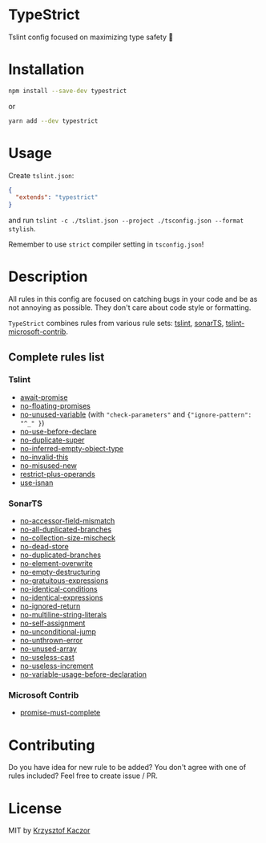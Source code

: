 # TypeStrict

Tslint config focused on maximizing type safety 💪

# Installation

```bash
npm install --save-dev typestrict
```

or

```bash
yarn add --dev typestrict
```

# Usage

Create `tslint.json`:

```json
{
  "extends": "typestrict"
}
```

and run `tslint -c ./tslint.json --project ./tsconfig.json --format stylish`.

Remember to use `strict` compiler setting in `tsconfig.json`!

# Description

All rules in this config are focused on catching bugs in your code and be as not annoying as possible. They don't
care about code style or formatting.

`TypeStrict` combines rules from various rule sets: [tslint](https://palantir.github.io/tslint/rules/),
[sonarTS](https://github.com/SonarSource/SonarTS),
[tslint-microsoft-contrib](https://github.com/Microsoft/tslint-microsoft-contrib).

## Complete rules list

### Tslint

* [await-promise](https://palantir.github.io/tslint/rules/await-promise/)
* [no-floating-promises](https://palantir.github.io/tslint/rules/no-floating-promises/)
* [no-unused-variable](https://palantir.github.io/tslint/rules/no-unused-variable/) (with `"check-parameters"` and `{"ignore-pattern": "^_" }`)
* [no-use-before-declare](https://palantir.github.io/tslint/rules/no-use-before-declare/)
* [no-duplicate-super](https://palantir.github.io/tslint/rules/no-duplicate-super/)
* [no-inferred-empty-object-type](https://palantir.github.io/tslint/rules/no-inferred-empty-object-type/)
* [no-invalid-this](https://palantir.github.io/tslint/rules/no-invalid-this/)
* [no-misused-new](https://palantir.github.io/tslint/rules/no-misused-new/)
* [restrict-plus-operands](https://palantir.github.io/tslint/rules/restrict-plus-operands/)
* [use-isnan](https://palantir.github.io/tslint/rules/use-isnan/)

### SonarTS

* [no-accessor-field-mismatch](https://github.com/SonarSource/SonarTS/blob/HEAD/sonarts-core/docs/rules/no-accessor-field-mismatch.md)
* [no-all-duplicated-branches](https://github.com/SonarSource/SonarTS/blob/HEAD/sonarts-core/docs/rules/no-all-duplicated-branches.md)
* [no-collection-size-mischeck](https://github.com/SonarSource/SonarTS/blob/HEAD/sonarts-core/docs/rules/no-collection-size-mischeck.md)
* [no-dead-store](https://github.com/SonarSource/SonarTS/blob/HEAD/sonarts-core/docs/rules/no-dead-store.md)
* [no-duplicated-branches](https://github.com/SonarSource/SonarTS/blob/HEAD/sonarts-core/docs/rules/no-duplicated-branches.md)
* [no-element-overwrite](https://github.com/SonarSource/SonarTS/blob/HEAD/sonarts-core/docs/rules/no-element-overwrite.md)
* [no-empty-destructuring](https://github.com/SonarSource/SonarTS/blob/HEAD/sonarts-core/docs/rules/no-empty-destructuring.md)
* [no-gratuitous-expressions](https://github.com/SonarSource/SonarTS/blob/HEAD/sonarts-core/docs/rules/no-gratuitous-expressions.md)
* [no-identical-conditions](https://github.com/SonarSource/SonarTS/blob/HEAD/sonarts-core/docs/rules/no-identical-conditions.md)
* [no-identical-expressions](https://github.com/SonarSource/SonarTS/blob/HEAD/sonarts-core/docs/rules/no-identical-expressions.md)
* [no-ignored-return](https://github.com/SonarSource/SonarTS/blob/HEAD/sonarts-core/docs/rules/no-ignored-return.md)
* [no-multiline-string-literals](https://github.com/SonarSource/SonarTS/blob/HEAD/sonarts-core/docs/rules/no-multiline-string-literals.md)
* [no-self-assignment](https://github.com/SonarSource/SonarTS/blob/HEAD/sonarts-core/docs/rules/no-self-assignment.md)
* [no-unconditional-jump](https://github.com/SonarSource/SonarTS/blob/HEAD/sonarts-core/docs/rules/no-unconditional-jump.md)
* [no-unthrown-error](https://github.com/SonarSource/SonarTS/blob/HEAD/sonarts-core/docs/rules/no-unthrown-error.md)
* [no-unused-array](https://github.com/SonarSource/SonarTS/blob/HEAD/sonarts-core/docs/rules/no-unused-array.md)
* [no-useless-cast](https://github.com/SonarSource/SonarTS/blob/HEAD/sonarts-core/docs/rules/no-useless-cast.md)
* [no-useless-increment](https://github.com/SonarSource/SonarTS/blob/HEAD/sonarts-core/docs/rules/no-useless-increment.md)
* [no-variable-usage-before-declaration](https://github.com/SonarSource/SonarTS/blob/HEAD/sonarts-core/docs/rules/no-variable-usage-before-declaration.md)

### Microsoft Contrib

* [promise-must-complete](https://github.com/Microsoft/tslint-microsoft-contrib/issues/34)

# Contributing

Do you have idea for new rule to be added? You don't agree with one of rules included? Feel free to create issue / PR.

# License

MIT by [Krzysztof Kaczor](https://twitter.com/krzKaczor)
